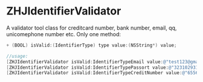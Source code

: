 # ZHJIdentifierValidator
A validator tool class for creditcard number, bank number, email, qq, unicomephone number etc.
Only one method:
```  objective-c
+ (BOOL) isValid:(IdentifierType) type value:(NSString*) value;

//usage:
[ZHJIdentifierValidator isValid:IdentifierTypeEmail value:@"test123@gmail.com"];
[ZHJIdentifierValidator isValid:IdentifierTypePassort value:@"323102931203092"];
[ZHJIdentifierValidator isValid:IdentifierTypeCreditNumber value:@"65561029302912036"];

```
